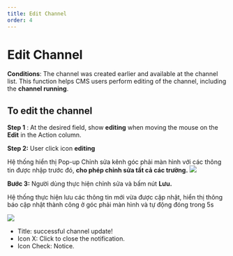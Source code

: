 ```yaml
---
title: Edit Channel
order: 4
---
```


# Edit Channel
**Conditions**: The channel was created earlier and available at the channel list. This function helps CMS users perform editing of the channel, including the **channel running**.

 ## To edit the channel

 **Step 1** : At the desired field, show **editing** when moving the mouse on the **Edit** in the Action column.

 **Step 2:** User click icon **editing**

 Hệ thống hiển thị Pop-up Chỉnh sửa kênh góc phải màn hình với các thông tin được nhập trước đó, **cho phép chỉnh sửa tất cả các trường.** ![](../image/pop-up-edit-channel.png)

 **Bước 3:** Người dùng thực hiện chỉnh sửa và bấm nút **Lưu.**

 Hệ thống thực hiện lưu các thông tin mới vừa được cập nhật, hiển thị thông báo cập nhật thành công ở góc phải màn hình và tự động đóng trong 5s

 ![](../image/notice-edit-success.png)

 * Title: successful channel update!
 * Icon X: Click to close the notification.
 * Icon Check: Notice.